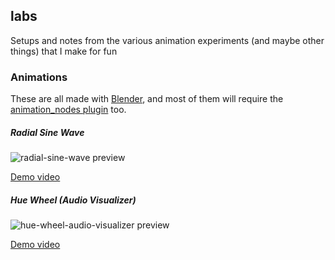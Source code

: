 ## labs

Setups and notes from the various animation experiments (and maybe other things) that I make for fun

### Animations

These are all made with [Blender](https://www.blender.org), and most of them will require the [animation_nodes plugin](http://animation-nodes-manual.readthedocs.io/en/latest/user_guide/install/install.html) too.

##### Radial Sine Wave

![radial-sine-wave preview](https://github.com/jaames/labs/blob/master/animations/radial-sine-wave/preview.jpg)

[Demo video](https://twitter.com/rakujira/status/882657351987343360)

##### Hue Wheel (Audio Visualizer)

![hue-wheel-audio-visualizer preview](https://github.com/jaames/labs/blob/master/animations/hue-wheel-audio-visualizer/preview.jpg)

[Demo video](https://twitter.com/rakujira/status/883005786124955649)
